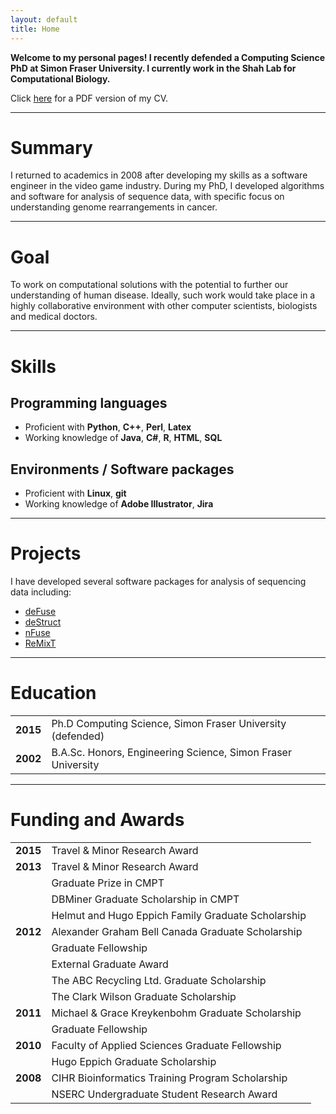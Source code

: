 ```yaml
---
layout: default
title: Home
---
```


**Welcome to my personal pages!
I recently defended a Computing Science PhD at Simon Fraser University. 
I currently work in the Shah Lab for Computational Biology.**

Click [here](cv.pdf) for a PDF version of my CV.

 ***

# Summary

I returned to academics in 2008 after developing my skills as a software engineer in the video game industry.
During my PhD, I developed algorithms and software for analysis of sequence data, with specific focus on understanding genome rearrangements in cancer.

 ***

# Goal

To work on computational solutions with the potential to further our understanding of human disease.
Ideally, such work would take place in a highly collaborative environment with other computer scientists, biologists and medical doctors.

 ***

# Skills

## Programming languages

* Proficient with **Python**, **C++**, **Perl**, **Latex**
* Working knowledge of **Java**, **C#**, **R**, **HTML**, **SQL**

## Environments / Software packages

* Proficient with **Linux**, **git**
* Working knowledge of **Adobe Illustrator**, **Jira**

 ***

# Projects

I have developed several software packages for analysis of sequencing data including:

* [deFuse](https://bitbucket.org/dranew/defuse)
* [deStruct](https://bitbucket.org/dranew/destruct)
* [nFuse](https://code.google.com/p/nfuse/)
* [ReMixT](https://bitbucket.org/dranew/remixt)

 ***

# Education

|          |     |
| -------- | --- |
| **2015** | Ph.D Computing Science, Simon Fraser University (defended) |
| **2002** | B.A.Sc. Honors, Engineering Science, Simon Fraser University |

 ***

# Funding and Awards

|          |     |
| -------- | --- |
| **2015** | Travel & Minor Research Award |
| **2013** | Travel & Minor Research Award |
|          | Graduate Prize in CMPT |
|          | DBMiner Graduate Scholarship in CMPT |
|          | Helmut and Hugo Eppich Family Graduate Scholarship |
| **2012** | Alexander Graham Bell Canada Graduate Scholarship |
|          | Graduate Fellowship |
|          | External Graduate Award |
|          | The ABC Recycling Ltd. Graduate Scholarship |
|          | The Clark Wilson Graduate Scholarship |
| **2011** | Michael & Grace Kreykenbohm Graduate Scholarship |
|          | Graduate Fellowship |
| **2010** | Faculty of Applied Sciences Graduate Fellowship |
|          | Hugo Eppich Graduate Scholarship |
| **2008** | CIHR Bioinformatics Training Program Scholarship |
|          | NSERC Undergraduate Student Research Award |

